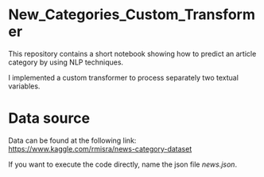 # New_Categories_Custom_Transformer

This repository contains a short notebook showing how to predict an article category by using NLP techniques. 

I implemented a custom transformer to process separately two textual variables.

# Data source

Data can be found at the following link:
https://www.kaggle.com/rmisra/news-category-dataset

If you want to execute the code directly, name the json file *news.json*.
